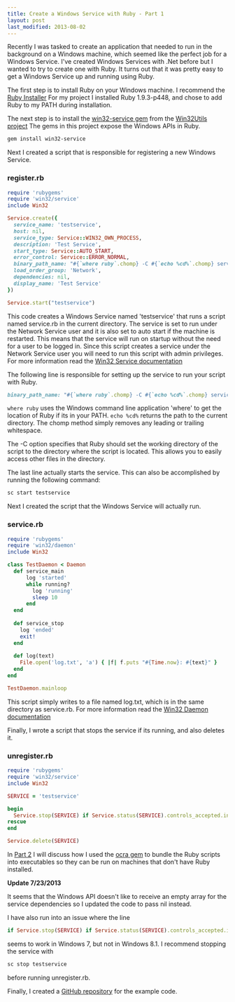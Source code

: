 ```yaml
---
title: Create a Windows Service with Ruby - Part 1
layout: post
last_modified: 2013-08-02
---
```


Recently I was tasked to create an application that needed to run in the background on a Windows machine, which seemed like the perfect job for a Windows Service. I've created Windows Services with .Net before but I wanted to try to create one with Ruby. It turns out that it was pretty easy to get a Windows Service up and running using Ruby.

The first step is to install Ruby on your Windows machine. I recommend the [Ruby Installer](http://rubyinstaller.org/.) For my project I installed Ruby 1.9.3-p448, and chose to add Ruby to my PATH during installation.

The next step is to install the [win32-service gem](https://github.com/djberg96/win32-service) from the [Win32Utils project](http://win32utils.rubyforge.org/.) The gems in this project expose the Windows APIs in Ruby.

``` bash
gem install win32-service
```

Next I created a script that is responsible for registering a new Windows Service.

### register.rb

``` ruby
require 'rubygems'
require 'win32/service'
include Win32

Service.create({
  service_name: 'testservice',
  host: nil,
  service_type: Service::WIN32_OWN_PROCESS,
  description: 'Test Service',
  start_type: Service::AUTO_START,
  error_control: Service::ERROR_NORMAL,
  binary_path_name: "#{`where ruby`.chomp} -C #{`echo %cd%`.chomp} service.rb",
  load_order_group: 'Network',
  dependencies: nil,
  display_name: 'Test Service'
})

Service.start("testservice")

```

This code creates a Windows Service named 'testservice' that runs a script named service.rb in the current directory. The service is set to run under the Network Service user and it is also set to auto start if the machine is restarted. This means that the service will run on startup without the need for a user to be logged in. Since this script creates a service under the Network Service user you will need to run this script with admin privileges. For more information read the [Win32 Service documentation](http://rubyforge.org/docman/view.php/85/595/service.html)

The following line is responsible for setting up the service to run your script with Ruby.

``` ruby
binary_path_name: "#{`where ruby`.chomp} -C #{`echo %cd%`.chomp} service.rb",
```

`where ruby` uses the Windows command line application 'where' to get the location of Ruby if its in your PATH. `echo %cd%` returns the path to the current directory. The chomp method simply removes any leading or trailing whitespace.

The -C option specifies that Ruby should set the working directory of the script to the directory where the script is located. This allows you to easily access other files in the directory.

The last line actually starts the service. This can also be accomplished by running the following command:

``` bash
sc start testservice
```

Next I created the script that the Windows Service will actually run.

### service.rb

``` ruby
require 'rubygems'
require 'win32/daemon'
include Win32

class TestDaemon < Daemon
  def service_main
      log 'started'
      while running?
        log 'running'
        sleep 10
      end
  end
  
  def service_stop
    log 'ended'
    exit!
  end
  
  def log(text)
    File.open('log.txt', 'a') { |f| f.puts "#{Time.now}: #{text}" }
  end
end

TestDaemon.mainloop
```

This script simply writes to a file named log.txt, which is in the same directory as service.rb. For more information read the [Win32 Daemon documentation](http://rubyforge.org/docman/view.php/85/596/daemon.html.)

Finally, I wrote a script that stops the service if its running, and also deletes it.

### unregister.rb

``` ruby
require 'rubygems'
require 'win32/service'
include Win32

SERVICE = 'testservice'

begin
  Service.stop(SERVICE) if Service.status(SERVICE).controls_accepted.include? "stop" 
rescue
end

Service.delete(SERVICE)
```

In [Part 2](http://abstractcoder.com/2013/08/02/create-a-windows-service-with-ruby-part-2.html,) I will discuss how I used the [ocra gem](https://github.com/larsch/ocra) to bundle the Ruby scripts into executables so they can be run on machines that don't have Ruby installed.

**Update 7/23/2013**

It seems that the Windows API doesn't like to receive an empty array for the service dependencies so I updated the code to pass nil instead.

I have also run into an issue where the line

``` ruby
if Service.stop(SERVICE) if Service.status(SERVICE).controls_accepted.include? "stop" 
```

seems to work in Windows 7, but not in Windows 8.1. I recommend stopping the service with

``` bash
sc stop testservice
```

before running unregister.rb.

Finally, I created a [GitHub repository](https://github.com/abstractcoder/example-ruby-windows-service) for the example code.